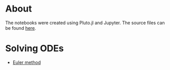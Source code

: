 # About
The notebooks were created using Pluto.jl and Jupyter. The source files can be found [here](https://github.com/ThePhysHub/NoName).

# Solving ODEs

- [Euler method](/docs/SolvingODEs/EulerMethod/EulerMethod.html)
